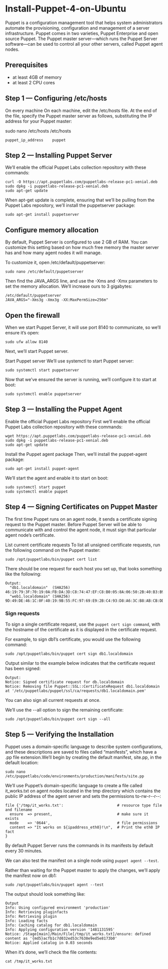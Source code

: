 # Install-Puppet-4-on-Ubuntu

Puppet is a configuration management tool that helps system administrators automate the provisioning, configuration and management of a server infrastructure.
Puppet comes in two varieties, Puppet Enterprise and open source Puppet.
The Puppet master server—which runs the Puppet Server software—can be used to control all your other servers, called Puppet agent nodes.

## Prerequisites
* at least 4GB of memory
* at least 2 CPU cores

## Step 1 — Configuring /etc/hosts

On every machine
On each machine, edit the /etc/hosts file. At the end of the file, specify the Puppet master server as follows, substituting the IP address for your Puppet master:

sudo nano /etc/hosts
/etc/hosts
```
puppet_ip_address    puppet
```

## Step 2 — Installing Puppet Server

We’ll enable the official Puppet Labs collection repository with these commands:

```
curl -O https://apt.puppetlabs.com/puppetlabs-release-pc1-xenial.deb
sudo dpkg -i puppetlabs-release-pc1-xenial.deb
sudo apt-get update
```
When apt-get update is complete, ensuring that we’ll be pulling from the Puppet Labs repository, we’ll install the puppetserver package:
```
sudo apt-get install puppetserver
```
## Configure memory allocation

By default, Puppet Server is configured to use 2 GB of RAM. You can customize this setting based on how much free memory the master server has and how many agent nodes it will manage.

To customize it, open /etc/default/puppetserver:
```
sudo nano /etc/default/puppetserver
```
Then find the JAVA_ARGS line, and use the -Xms and -Xmx parameters to set the memory allocation. We’ll increase ours to 3 gigabytes:
```
/etc/default/puppetserver
JAVA_ARGS="-Xms3g -Xmx3g -XX:MaxPermSize=256m"
```

## Open the firewall
When we start Puppet Server, it will use port 8140 to communicate, so we’ll ensure it’s open:

```
sudo ufw allow 8140
```
Next, we’ll start Puppet server.

Start Puppet server
We’ll use systemctl to start Puppet server:
```
sudo systemctl start puppetserver
```
Now that we’ve ensured the server is running, we’ll configure it to start at boot:
```
sudo systemctl enable puppetserver
```
## Step 3 — Installing the Puppet Agent

Enable the official Puppet Labs repository
First we’ll enable the official Puppet Labs collection repository with these commands:
```
wget https://apt.puppetlabs.com/puppetlabs-release-pc1-xenial.deb
sudo dpkg -i puppetlabs-release-pc1-xenial.deb
sudo apt-get update
```
Install the Puppet agent package
Then, we’ll install the puppet-agent package:
```
sudo apt-get install puppet-agent
```
We’ll start the agent and enable it to start on boot:
```
sudo systemctl start puppet
sudo systemctl enable puppet
```
## Step 4 — Signing Certificates on Puppet Master

The first time Puppet runs on an agent node, it sends a certificate signing request to the Puppet master. Before Puppet Server will be able to communicate with and control the agent node, it must sign that particular agent node’s certificate.

List current certificate requests
To list all unsigned certificate requests, run the following command on the Puppet master:
```
sudo /opt/puppetlabs/bin/puppet cert list
```
There should be one request for each host you set up, that looks something like the following:
```
Output:
  "db1.localdomain"  (SHA256) 46:19:79:3F:70:19:0A:FB:DA:3D:C8:74:47:EF:C8:B0:05:8A:06:50:2B:40:B3:B9:26:35:F6:96:17:85:5E:7C
  "web1.localdomain" (SHA256) 9D:49:DE:46:1C:0F:40:19:9B:55:FC:97:69:E9:2B:C4:93:D8:A6:3C:B8:AB:CB:DD:E6:F5:A0:9C:37:C8:66:A0
```

### Sign requests
To sign a single certificate request, use the ```puppet cert sign command```, with the hostname of the certificate as it is displayed in the certificate request.

For example, to sign db1’s certificate, you would use the following command:
```
sudo /opt/puppetlabs/bin/puppet cert sign db1.localdomain
```

Output similar to the example below indicates that the certificate request has been signed:
```
Output:
Notice: Signed certificate request for db.localdomain
Notice: Removing file Puppet::SSL::CertificateRequest db1.localdomain at '/etc/puppetlabs/puppet/ssl/ca/requests/db1.localdomain.pem'
```
You can also sign all current requests at once.

We’ll use the --all option to sign the remaining certificate:
```
sudo /opt/puppetlabs/bin/puppet cert sign --all
```
## Step 5 — Verifying the Installation

Puppet uses a domain-specific language to describe system configurations, and these descriptions are saved to files called “manifests”, which have a .pp file extension.We’ll begin by creating the default manifest, site.pp, in the default location:

```
sudo nano /etc/puppetlabs/code/environments/production/manifests/site.pp
```

We’ll use Puppet’s domain-specific language to create a file called it_works.txt on agent nodes located in the tmp directory which contains the public IP address of the agent server and sets the permissions to-rw-r--r--:

```
file {'/tmp/it_works.txt':                        # resource type file and filename
  ensure  => present,                             # make sure it exists
  mode    => '0644',                              # file permissions
  content => "It works on ${ipaddress_eth0}!\n",  # Print the eth0 IP fact
}
```
By default Puppet Server runs the commands in its manifests by default every 30 minutes. 

We can also test the manifest on a single node using ```puppet agent --test```. 

Rather than waiting for the Puppet master to apply the changes, we’ll apply the manifest now on db1:
```
sudo /opt/puppetlabs/bin/puppet agent --test
```
The output should look something like:
```
Output
Info: Using configured environment 'production'
Info: Retrieving pluginfacts
Info: Retrieving plugin
Info: Loading facts
Info: Caching catalog for db1.localdomain
Info: Applying configuration version '1481131595'
Notice: /Stage[main]/Main/File[/tmp/it_works.txt]/ensure: defined content as '{md5}acfb1c7d032ed53c7638e9ed5e8173b0'
Notice: Applied catalog in 0.03 seconds
```
When it’s done, we’ll check the file contents:
```
cat /tmp/it_works.txt
```
